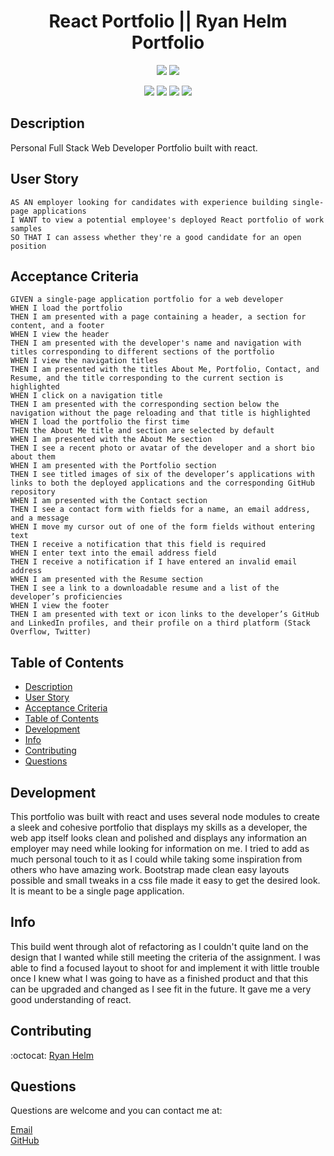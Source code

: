 <h1 align="center">React Portfolio || Ryan Helm Portfolio</h1>
  
<p align="center">
    <img src="https://img.shields.io/github/languages/top/rjhelm/ryan-port-react"  />
    <img src="https://img.shields.io/github/last-commit/rjhelm/ryan-port-react" />
</p>
  
<p align="center">
    <img src="https://img.shields.io/badge/react-blue" />
    <img src="https://img.shields.io/badge/node-purple" />
    <img src="https://img.shields.io/badge/Javascript-green"  />
    <img src="https://img.shields.io/badge/bootstrap-red"  />
</p>
   
## Description

Personal Full Stack Web Developer Portfolio built with react.

  
## User Story
  
```
AS AN employer looking for candidates with experience building single-page applications
I WANT to view a potential employee's deployed React portfolio of work samples
SO THAT I can assess whether they're a good candidate for an open position
```
  
## Acceptance Criteria
  
``` 
GIVEN a single-page application portfolio for a web developer
WHEN I load the portfolio
THEN I am presented with a page containing a header, a section for content, and a footer
WHEN I view the header
THEN I am presented with the developer's name and navigation with titles corresponding to different sections of the portfolio
WHEN I view the navigation titles
THEN I am presented with the titles About Me, Portfolio, Contact, and Resume, and the title corresponding to the current section is highlighted
WHEN I click on a navigation title
THEN I am presented with the corresponding section below the navigation without the page reloading and that title is highlighted
WHEN I load the portfolio the first time
THEN the About Me title and section are selected by default
WHEN I am presented with the About Me section
THEN I see a recent photo or avatar of the developer and a short bio about them
WHEN I am presented with the Portfolio section
THEN I see titled images of six of the developer’s applications with links to both the deployed applications and the corresponding GitHub repository
WHEN I am presented with the Contact section
THEN I see a contact form with fields for a name, an email address, and a message
WHEN I move my cursor out of one of the form fields without entering text
THEN I receive a notification that this field is required
WHEN I enter text into the email address field
THEN I receive a notification if I have entered an invalid email address
WHEN I am presented with the Resume section
THEN I see a link to a downloadable resume and a list of the developer’s proficiencies
WHEN I view the footer
THEN I am presented with text or icon links to the developer’s GitHub and LinkedIn profiles, and their profile on a third platform (Stack Overflow, Twitter) 
```
  
## Table of Contents
- [Description](#description)
- [User Story](#user-story)
- [Acceptance Criteria](#acceptance-criteria)
- [Table of Contents](#table-of-contents)
- [Development](#development)
- [Info](#info)
- [Contributing](#contributing)
- [Questions](#questions)

## Development

This portfolio was built with react and uses several node modules to create a sleek and cohesive portfolio that displays my skills as a developer, 
the web app itself looks clean and polished and displays any information an employer may need while looking for information on me. I tried to add as much personal touch to it as I could while taking some inspiration from others who have amazing work. Bootstrap made clean easy layouts possible and small tweaks in a css file made it easy to get the desired look. It is meant to be a single page application. 

## Info

This build went through alot of refactoring as I couldn't quite land on the design that I wanted while still meeting the criteria of the assignment. I was able to find a focused layout to shoot for and implement it with little trouble once I knew what I was going to have as a finished product and that this can be upgraded and changed as I see fit in the future. It gave me a very good understanding of react. 
## Contributing
:octocat: [Ryan Helm](https://github.com/rjhelm)

## Questions
Questions are welcome and you can contact me at:

[Email](mailto:ryjhelm@gmail.com)<br /> 
[GitHub](https://github.com/rjhelm)<br />


